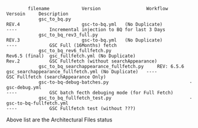 	        filename  			Version					Workflow		Versoin		Description
 				gsc_to_bq.py															REV.4						gsc-to-bq.yml	(No Duplicate)											----			Incremental injection to BQ for last 3 Days
				gsc_to_bq_rev3_full.py										REV.3						gsc-to-bq.yml	(No Duplicate)											----			GSC Full (16Months) fetch
				gsc_to_bq_rev6_fullfetch.py								Rev6.5 (final)	gsc_fullfetch.yml (No Duplicate)									Rev.2			GSC Fullfetch (without searchAppearance)
				gsc_to_bq_searchappearance_fullfetch.py		REV: 6.5.6			gsc_searchappearance_fullfetch.yml (No Duplicate)	----			GSC Fullfetch (searchAppearance Only)
				gsc-to-bq-debug-batches.py								-								gsc-debug.yml																			----			GSC batch fecth debuging mode (for Full Fetch)
				gsc_to_bq_fullfetch_test.py								-								gsc-to-bq-fullfetch.yml														----			GSC Fullfetch test (without ???)

Above list are the Architectural Files status
